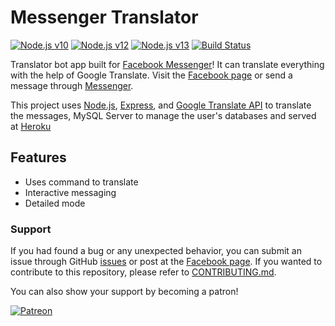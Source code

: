
# Messenger Translator

[![Node.js v10](https://github.com/eidoriantan/messenger-translator/workflows/Node.js%20v10.x%20CI/badge.svg)](https://github.com/eidoriantan/messenger-translator/actions?query=workflow%3A%22Node.js+v10.x+CI%22)
[![Node.js v12](https://github.com/eidoriantan/messenger-translator/workflows/Node.js%20v12.x%20CI/badge.svg)](https://github.com/eidoriantan/messenger-translator/actions?query=workflow%3A%22Node.js+v12.x+CI%22)
[![Node.js v13](https://github.com/eidoriantan/messenger-translator/workflows/Node.js%20v13.x%20CI/badge.svg)](https://github.com/eidoriantan/messenger-translator/actions?query=workflow%3A%22Node.js+v13.x+CI%22)
[![Build Status](https://travis-ci.com/eidoriantan/messenger-translator.svg?branch=master)](https://travis-ci.com/eidoriantan/messenger-translator)

Translator bot app built for [Facebook Messenger](https://messenger.com)! It can
translate everything with the help of Google Translate. Visit the
[Facebook page](https://fb.com/msgr.translator) or send a message through
[Messenger](https://m.me/msgr.translator).

This project uses [Node.js](https://nodejs.org),
[Express](https://expressjs.com), and
[Google Translate API](https://npmjs.com/package/google-translate-api-browser)
to translate the messages, MySQL Server to manage the user's databases and
served at [Heroku](https://heroku.com)

## Features
 * Uses command to translate
 * Interactive messaging
 * Detailed mode

### Support
If you had found a bug or any unexpected behavior, you can submit an issue
through GitHub
[issues](https://github.com/eidoriantan/messenger-translator/issues) or post at
the [Facebook page](https://fb.com/msgr.translator). If you wanted to contribute
to this repository, please refer to
[CONTRIBUTING.md](https://github.com/eidoriantan/messenger-translator/blob/master/CONTRIBUTING.md).

You can also show your support by becoming a patron!

[![Patreon](https://c5.patreon.com/external/logo/become_a_patron_button.png)](https://www.patreon.com/eidoriantan)
